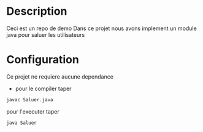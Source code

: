 # Description
Ceci est un repo de demo
Dans ce projet nous avons implement un module java pour saluer les utilisateurs

# Configuration
Ce projet ne requiere aucune dependance

- pour le compiler taper

```sh
javac Saluer.java
```

pour l'executer taper

```sh
java Saluer
```
